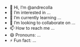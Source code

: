 - 👋 Hi, I’m @andrecolla
- 👀 I’m interested in ...
- 🌱 I’m currently learning ...
- 💞️ I’m looking to collaborate on ...
- 📫 How to reach me ...
- 😄 Pronouns: ...
- ⚡ Fun fact: ...

<!---
andrecolla/andrecolla is a ✨ special ✨ repository because its `README.md` (this file) appears on your GitHub profile.
You can click the Preview link to take a look at your changes.
--->
